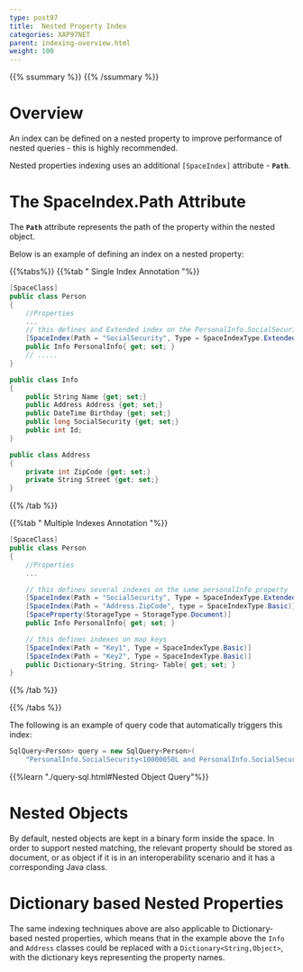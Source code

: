 ```yaml
---
type: post97
title:  Nested Property Index
categories: XAP97NET
parent: indexing-overview.html
weight: 100
---
```


{{% ssummary %}} {{% /ssummary %}}

# Overview
An index can be defined on a nested property to improve performance of nested queries - this is highly recommended.

Nested properties indexing uses an additional `[SpaceIndex]` attribute - **`Path`**.

# The SpaceIndex.Path Attribute

The **`Path`** attribute represents the path of the property within the nested object.

Below is an example of defining an index on a nested property:

{{%tabs%}}
{{%tab "  Single Index Annotation "%}}

```csharp
[SpaceClass]
public class Person
{
    //Properties
    ...
    // this defines and Extended index on the PersonalInfo.SocialSecurity property
    [SpaceIndex(Path = "SocialSecurity", Type = SpaceIndexType.Extended)]
    public Info PersonalInfo{ get; set; }
    // .....
}

public class Info
{
    public String Name {get; set;}
    public Address Address {get; set;}
    public DateTime Birthday {get; set;}
    public long SocialSecurity {get; set;}
    public int Id;
}

public class Address
{
    private int ZipCode {get; set;}
    private String Street {get; set;}
}
```
{{% /tab %}}

{{%tab "  Multiple Indexes Annotation "%}}

```csharp
[SpaceClass]
public class Person
{
    //Properties
    ...

    // this defines several indexes on the same personalInfo property
    [SpaceIndex(Path = "SocialSecurity", Type = SpaceIndexType.Extended)]
    [SpaceIndex(Path = "Address.ZipCode", type = SpaceIndexType.Basic)})
    [SpaceProperty(StorageType = StorageType.Document)]
    public Info PersonalInfo{ get; set; }

    // this defines indexes on map keys
    [SpaceIndex(Path = "Key1", Type = SpaceIndexType.Basic)]
    [SpaceIndex(Path = "Key2", Type = SpaceIndexType.Basic)]
    public Dictionary<String, String> Table{ get; set; }
}

```

{{% /tab %}}

{{% /tabs %}}

The following is an example of query code that automatically triggers this index:


```csharp
SqlQuery<Person> query = new SqlQuery<Person>(
    "PersonalInfo.SocialSecurity<10000050L and PersonalInfo.SocialSecurity>=10000010");
```

{{%learn "./query-sql.html#Nested Object Query"%}}


# Nested Objects

By default, nested objects are kept in a binary form inside the space. In order to support nested matching, the relevant property should be stored as document, or as object if it is in an interoperability scenario and it has a corresponding Java class.

# Dictionary based Nested Properties

The same indexing techniques above are also applicable to Dictionary-based nested properties, which means that in the example above the `Info` and `Address` classes could be replaced with a `Dictionary<String,Object>`, with the dictionary keys representing the property names.

